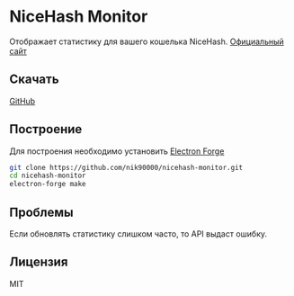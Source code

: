 # NiceHash Monitor
Отображает статистику для вашего кошелька NiceHash.
[Официальный сайт](https://megaworldnetwork.ru/nicehash-monitor)
## Скачать
[GitHub](https://github.com/nik90000/nicehash-monitor/releases)
## Построение
Для построения необходимо установить [Electron Forge](https://www.npmjs.com/package/electron-forge)
```sh
git clone https://github.com/nik90000/nicehash-monitor.git
cd nicehash-monitor
electron-forge make
```
## Проблемы
Если обновлять статистику слишком часто, то API выдаст ошибку.

## Лицензия
MIT